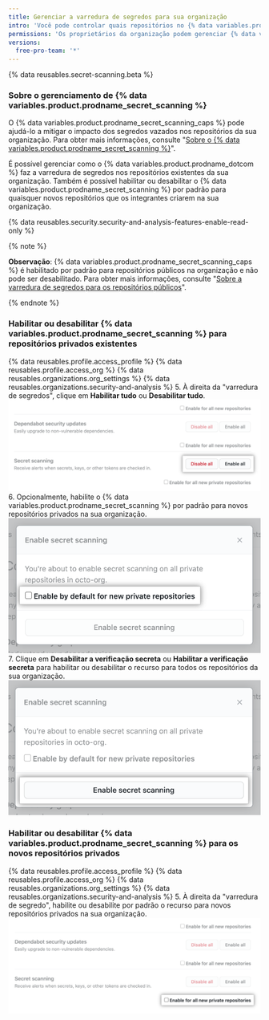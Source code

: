 ```yaml
---
title: Gerenciar a varredura de segredos para sua organização
intro: 'Você pode controlar quais repositórios no {% data variables.product.product_name %} da organização fará a varredura dos segredos.'
permissions: 'Os proprietários da organização podem gerenciar {% data variables.product.prodname_secret_scanning %} para os repositórios na organização.'
versions:
  free-pro-team: '*'
---
```

 
{% data reusables.secret-scanning.beta %}

### Sobre o gerenciamento de {% data variables.product.prodname_secret_scanning %}

O {% data variables.product.prodname_secret_scanning_caps %} pode ajudá-lo a mitigar o impacto dos segredos vazados nos repositórios da sua organização. Para obter mais informações, consulte "[Sobre o {% data variables.product.prodname_secret_scanning %}](/github/administering-a-repository/about-secret-scanning)".

É possível gerenciar como o {% data variables.product.prodname_dotcom %} faz a varredura de segredos nos repositórios existentes da sua organização. Também é possível habilitar ou desabilitar o {% data variables.product.prodname_secret_scanning %} por padrão para quaisquer novos repositórios que os integrantes criarem na sua organização.

{% data reusables.security.security-and-analysis-features-enable-read-only %}

{% note %}

**Observação**: {% data variables.product.prodname_secret_scanning_caps %} é habilitado por padrão para repositórios públicos na organização e não pode ser desabilitado. Para obter mais informações, consulte "[Sobre a varredura de segredos para os repositórios públicos](/github/administering-a-repository/about-secret-scanning#about-secret-scanning-for-public-repositories)".

{% endnote %}

### Habilitar ou desabilitar {% data variables.product.prodname_secret_scanning %} para repositórios privados existentes

{% data reusables.profile.access_profile %}
{% data reusables.profile.access_org %}
{% data reusables.organizations.org_settings %}
{% data reusables.organizations.security-and-analysis %}
5. À direita da "varredura de segredos", clique em **Habilitar tudo** ou **Desabilitar tudo**. ![Botão "Habilitar tudo" ou "Desabilitar tudo" para varredura de segredos](/assets/images/help/organizations/security-and-analysis-disable-or-enable-secret-scanning.png)
6. Opcionalmente, habilite o {% data variables.product.prodname_secret_scanning %} por padrão para novos repositórios privados na sua organização. ![Opção de "Habilitar por padrão" para novos repositórios](/assets/images/help/organizations/security-and-analysis-secret-scanning-enable-by-default.png)
7. Clique em **Desabilitar a verificação secreta** ou **Habilitar a verificação secreta** para habilitar ou desabilitar o recurso para todos os repositórios da sua organização. ![Botão para habilitar ou desabilitar {% data variables.product.prodname_secret_scanning %} ](/assets/images/help/organizations/security-and-analysis-enable-secret-scanning.png)

### Habilitar ou desabilitar {% data variables.product.prodname_secret_scanning %} para os novos repositórios privados

{% data reusables.profile.access_profile %}
{% data reusables.profile.access_org %}
{% data reusables.organizations.org_settings %}
{% data reusables.organizations.security-and-analysis %}
5. À direita da "varredura de segredo", habilite ou desabilite por padrão o recurso para novos repositórios privados na sua organização. ![Caixa de seleção para habilitar ou desabilitar um recurso para os novos repositórios](/assets/images/help/organizations/security-and-analysis-enable-or-disable-secret-scanning-checkbox.png)
